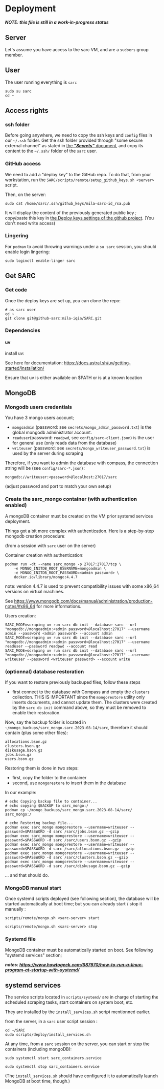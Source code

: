 # Deployment

***NOTE: this file is still in a work-in-progress status***

## Server

Let's assume you have access to the sarc VM, and are a `sudoers` group member.

## User

The user running everything is `sarc`

```
sudo su sarc
cd ~
```

## Access rights

### ssh folder

Before going anywhere, we need to copy the ssh keys and `config` files in our `~/.ssh` folder.
Get the ssh folder provided through "some secure external channel" as stated in [the ***"Secrets"*** document](secrets.md), and copy its content to the `~/.ssh/` folder of the `sarc` user.

### GitHub access

We need to add a "deploy key" to the GitHub repo. To do that, from your workstation, run the `SARC/scripts/remote/setup_github_keys.sh <server>` script.

Then, on the server:
```
sudo cat /home/sarc/.ssh/github_keys/mila-sarc-id_rsa.pub
```

It will display the content of the previously generated public key ; copy/paste this key in [the Deploy keys settings of the github project](https://github.com/mila-iqia/SARC/settings/keys).
(You don't need write access)

### Lingering

For `podman` to avoid throwing warnings under a `su sarc` session, you should enable login lingering:

`sudo loginctl enable-linger sarc`

## Get SARC

### Get code

Once the deploy keys are set up, you can clone the repo:

```
# as sarc user
cd ~
git clone git@github-sarc:mila-iqia/SARC.git
```

### Dependencies
#### uv

install uv:

See here for documentation: https://docs.astral.sh/uv/getting-started/installation/

Ensure that uv is either available on $PATH or is at a known location

## MongoDB

### Mongodb users credentials

You have 3 mongo users account; 

- `mongoadmin` (password: see `secrets/mongo_admin_password.txt`) is the global mongodb administrator account.
- `readuser`(password: `readpwd`, see `config/sarc-client.json`) is the user for general use (only reads data from the database)
- `writeuser` (password: see `secrets/mongo_writeuser_password.txt`) is used by the server during scraping

Therefore, if you want to admin the database with compass, the connection string will be (see `config/sarc-*.json`) :
```
mongodb://writeuser:<password>@localhost:27017/sarc
```
(adjust password and port to match your own setup)

### Create the sarc_mongo container (with authentication enabled)

A mongoDB container must be created on the VM prior systemd services deployment.

Things got a bit more complex with authentication. Here is a step-by-step mongodb creation procedure:

(from a session with `sarc` user on the server)

Container creation with authentication:
```
podman run -dt --name sarc_mongo -p 27017:27017/tcp \
    -e MONGO_INITDB_ROOT_USERNAME=mongoadmin \
    -e MONGO_INITDB_ROOT_PASSWORD=<admin password> \
    docker.io/library/mongo:4.4.7
```

note: version 4.4.7 is used to prevent compatibility issues with some x86_64 versions on virtual machines.

See https://www.mongodb.com/docs/manual/administration/production-notes/#x86_64 for more informations.

Users creation:

```
SARC_MODE=scraping uv run sarc db init --database sarc --url "mongodb://mongoadmin:<admin password>@localhost:27017" --username admin --password <admin password> --account admin
SARC_MODE=scraping uv run sarc db init --database sarc --url "mongodb://mongoadmin:<admin password>@localhost:27017" --username readuser --password readpwd --account read
SARC_MODE=scraping uv run sarc db init --database sarc --url "mongodb://mongoadmin:<admin password>@localhost:27017" --username writeuser --password <writeuser password> --account write
```

### (optionnal) database restoration

If you want to restore previously backuped files, follow these steps

- first connect to the database with Compass and empty the `clusters` collection. THIS IS IMPORTANT since the `mongorestore` utility only inserts documents, and cannot update them. The clusters were created by the `sarc db init` command above, so they must be removed to enable their restoration.

Now, say the backup folder is located in `~/mongo_backups/sarc_mongo.sarc.2023-08-14/sarc`, therefore it should contain (plus some other files):

```
allocations.bson.gz
clusters.bson.gz
diskusage.bson.gz
jobs.bson.gz
users.bson.gz
```

Restoring them is done in two steps:

- first, copy the folder to the container
- second, use `mongorestore` to insert them in the database

In our example:

```
# echo Copying backup file to container...
# echo copying $BACKUP to sarc_mongo:/
podman cp ~/mongo_backups/sarc_mongo.sarc.2023-08-14/sarc/ sarc_mongo:/

# echo Restoring backup file...
podman exec sarc_mongo mongorestore --username=writeuser --password=$PASSWORD -d sarc /sarc/jobs.bson.gz --gzip
podman exec sarc_mongo mongorestore --username=writeuser --password=$PASSWORD -d sarc /sarc/users.bson.gz --gzip
podman exec sarc_mongo mongorestore --username=writeuser --password=$PASSWORD -d sarc /sarc/allocations.bson.gz --gzip
podman exec sarc_mongo mongorestore --username=writeuser --password=$PASSWORD -d sarc /sarc/clusters.bson.gz --gzip
podman exec sarc_mongo mongorestore --username=writeuser --password=$PASSWORD -d sarc /sarc/diskusage.bson.gz --gzip
```

... and that should do. 

### MongoDB manual start

Once systemd scripts deployed (see following section), the database will be started automatically at boot time; but you can already start / stop it manually :

```
scripts/remote/mongo.sh <sarc-server> start 
```

```
scripts/remote/mongo.sh <sarc-server> stop 
```

### Systemd file

MongoDB container must be automatically started on boot.
See following "systemd services" section;

***notes: https://www.howtogeek.com/687970/how-to-run-a-linux-program-at-startup-with-systemd/***

## systemd services

The service scripts located in `scripts/systemd/` are in charge of starting the scheduled scraping tasks, start containers on system boot, etc.

They are installed by the `install_services.sh` script mentionned earlier.

from the server, in a `sarc` user script session :

```
cd ~/SARC
sudo scripts/deploy/install_services.sh
```

At any time, from a `sarc` session on the server, you can start or stop the containers (including mongoDB):

```
sudo systemctl start sarc_containers.service
```

```
sudo systemctl stop sarc_containers.service
```
(The `install_services.sh` should have configured it to automatically launch MongoDB at boot time, though.)


